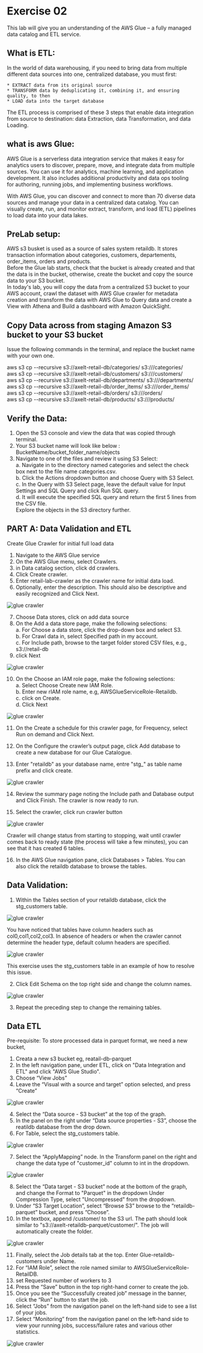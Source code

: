 # Exercise 02

This lab will give you an understanding of the AWS Glue – a fully managed data catalog and ETL service.  

## What is ETL:  
In the world of data warehousing, if you need to bring data from multiple different data sources into one, centralized database, you must first:  

    * EXTRACT data from its original source  
    * TRANSFORM data by deduplicating it, combining it, and ensuring quality, to then  
    * LOAD data into the target database  
The ETL process is comprised of these 3 steps that enable data integration from source to destination: data Extraction, data Transformation, and data Loading.  

## what is aws Glue:  
AWS Glue is a serverless data integration service that makes it easy for analytics users to discover, prepare, move, and integrate data from multiple sources. You can use it for analytics, machine learning, and application development. It also includes additional productivity and data ops tooling for authoring, running jobs, and implementing business workflows. 

With AWS Glue, you can discover and connect to more than 70 diverse data sources and manage your data in a centralized data catalog. You can visually create, run, and monitor extract, transform, and load (ETL) pipelines to load data into your data lakes.  

## PreLab setup:

AWS s3 busket is used as a source of sales system retaildb. It stores transaction information about categories, customers, departements, order_items, orders and products.  
Before the Glue lab starts, check that the bucket is already created and that the data is in the bucket, otherwise, create the bucket and copy the source data to your S3 bucket.  
In today's lab, you will copy the data from a centralized S3 bucket to your AWS account,
crawl the dataset with AWS Glue crawler for metadata creation and transform the data
with AWS Glue to Query data and create a View with Athena and Build a dashboard with
Amazon QuickSight.  

## Copy Data across from staging Amazon S3 bucket to your S3 bucket

Issue the following commands in the terminal, and replace the bucket name with your own one.  

aws s3 cp --recursive s3://axelt-retail-db/categories/  s3://<YourBucketName>/categories/  
aws s3 cp --recursive s3://axelt-retail-db/customers/  s3://<YourBucketName>/customers/  
aws s3 cp --recursive s3://axelt-retail-db/departments/  s3://<YourBucketName>/departments/  
aws s3 cp --recursive s3://axelt-retail-db/order_items/  s3://<YourBucketName>/order_items/  
aws s3 cp --recursive s3://axelt-retail-db/orders/  s3://<YourBucketName>/orders/  
aws s3 cp --recursive s3://axelt-retail-db/products/  s3://<YourBucketName>/products/  

## Verify the Data:
  
1. Open the S3 console and view the data that was copied through terminal.  
2. Your S3 bucket name will look like below :  
BucketName/bucket_folder_name/objects  
3. Navigate to one of the files and review it using S3 Select:  
    a. Navigate in to the directory named categories and select the check box next to the file name categories.csv.  
    b. Click the Actions dropdown button and choose Query with S3 Select.  
    c. In the Query with S3 Select page, leave the default value for Input Settings and SQL Query and
click Run SQL query.  
    d. It will execute the specified SQL query and return the first 5 lines from the CSV file.  
Explore the objects in the S3 directory further.  

## PART A: Data Validation and ETL  
Create Glue Crawler for initial full load data  
1. Navigate to the AWS Glue service  
2. On the AWS Glue menu, select Crawlers.  
3. in Data catalog section, click dd crawlers.  
4. Click Create crawler.  
5. Enter retail-lab-crawler as the crawler name for initial data load.  
6. Optionally, enter the description. This should also be descriptive and easily recognized and Click
Next.  

![glue crawler](data/images/glue1.png)  

7. Choose Data stores, click on add data source  
8. On the Add a data store page, make the following selections:  
    a. For Choose a data store, click the drop-down box and select S3.  
    b. For Crawl data in, select Specified path in my account.  
    c. For Include path, browse to the target folder stored CSV files, e.g., s3://retail-db  
9. click Next    

![glue crawler](data/images/glue3.png)  

10. On the Choose an IAM role page, make the following selections:  
    a. Select Choose Create new IAM Role.  
    b. Enter new rIAM role name, e.g, AWSGlueServiceRole-Retaildb.  
    c. click on Create.  
    d. Click Next

![glue crawler](data/images/glue4.png)  

11. On the Create a schedule for this crawler page, for Frequency, select Run on demand and Click Next.  

12. On the Configure the crawler’s output page, click Add database to create a new database for
our Glue Catalogue.   
13. Enter "retaildb" as your database name, entre "stg_" as table name prefix and click create.  

![glue crawler](data/images/glue5.png)  

14. Review the summary page noting the Include path and Database output and Click Finish. The
crawler is now ready to run.  

15.  Select the crawler, click run crawler button  

![glue crawler](data/images/glue6.png)  


Crawler will change status from starting to stopping, wait until crawler comes back to ready state (the
process will take a few minutes), you can see that it has created 6 tables.  

16. In the AWS Glue navigation pane, click Databases > Tables. You can also click the retaildb database to browse the tables.  


## Data Validation: 

1. Within the Tables section of your retaildb database, click the stg_customers table.  

![glue crawler](data/images/glue7.png)   

You have noticed that tables have  column headers such as col0,col1,col2,col3. In absence of headers or when the crawler cannot determine the header type, default column headers are specified.  

![glue crawler](data/images/glue8.png)  

This exercise uses the stg_customers table in an example of how to resolve this issue.  

2. Click Edit Schema on the top right side and change the column names.  

![glue crawler](data/images/glue9.png) 

3. Repeat the preceding step to change the remaining tables.  


## Data ETL  

Pre-requisite: To store processed data in parquet format, we need a new bucket,  

1. Creata a new s3 bucket eg, reatail-db-parquet
2. In the left navigation pane, under ETL, click on "Data Integration and ETL" and click "AWS Glue Studio".
3. Choose “View Jobs”  
4. Leave the “Visual with a source and target” option selected, and press “Create”  

![glue crawler](data/images/glue10.png) 

4. Select the “Data source - S3 bucket” at the top of the graph.  
5. In the panel on the right under “Data source properties - S3”, choose the reatildb database from the drop down.  
6. For Table, select the stg_customers table.  

![glue crawler](data/images/glue11.png) 

7. Select the “ApplyMapping” node. In the Transform panel on the right and change the data type of "customer_id" column to int in the dropdown.  

![glue crawler](data/images/glue12.png) 


8. Select the “Data target - S3 bucket” node at the bottom of the graph, and change the Format to "Parquet" in the dropdown Under Compression Type, select "Uncompressed" from the dropdown.  
9. Under “S3 Target Location”, select “Browse S3” browse to the “retaildb-parquet” bucket, and press “Choose”.  
10. In the textbox, append /customer/ to the S3 url. The path should look similar to "s3://axelt-retaildb-parquet/customer/". The job will automatically create the folder.  

![glue crawler](data/images/glue13.png) 

11.  Finally, select the Job details tab at the top. Enter Glue-retaildb-customers under Name.  
12.  For “IAM Role”, select the role named similar to AWSGlueServiceRole-RetailDB.  
13.  set Requested number of workers to 3
14.  Press the “Save” button in the top right-hand corner to create the job.  
15.  Once you see the “Successfully created job” message in the banner, click the “Run” button to
start the job.  
16. Select “Jobs” from the navigation panel on the left-hand side to see a list of your jobs.  
17. Select “Monitoring” from the navigation panel on the left-hand side to view your running jobs, success/failure rates and various other statistics.   

![glue crawler](data/images/glue14.png) 